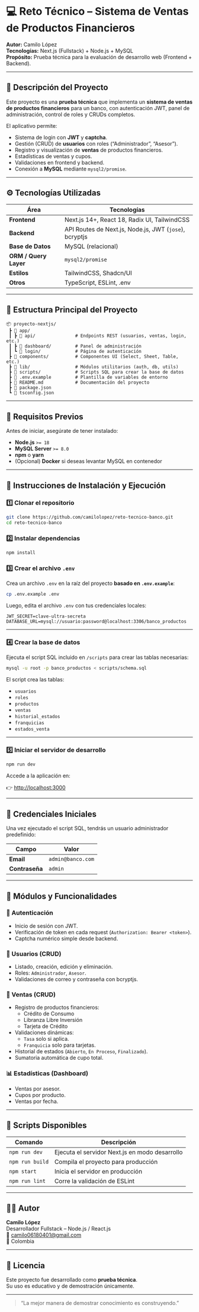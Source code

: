 # 💻 Reto Técnico – Sistema de Ventas de Productos Financieros

**Autor:** Camilo López  
**Tecnologías:** Next.js (Fullstack) + Node.js + MySQL  
**Propósito:** Prueba técnica para la evaluación de desarrollo web (Frontend + Backend).  

---

## 🧾 Descripción del Proyecto

Este proyecto es una **prueba técnica** que implementa un **sistema de ventas de productos financieros** para un banco, con autenticación JWT, panel de administración, control de roles y CRUDs completos.

El aplicativo permite:
- Sistema de login con **JWT** y **captcha**.
- Gestión (CRUD) de **usuarios** con roles (“Administrador”, “Asesor”).
- Registro y visualización de **ventas** de productos financieros.
- Estadísticas de ventas y cupos.
- Validaciones en frontend y backend.
- Conexión a **MySQL** mediante `mysql2/promise`.

---

## ⚙️ Tecnologías Utilizadas

| Área | Tecnologías |
|------|--------------|
| **Frontend** | Next.js 14+, React 18, Radix UI, TailwindCSS |
| **Backend** | API Routes de Next.js, Node.js, JWT (`jose`), bcryptjs |
| **Base de Datos** | MySQL (relacional) |
| **ORM / Query Layer** | `mysql2/promise` |
| **Estilos** | TailwindCSS, Shadcn/UI |
| **Otros** | TypeScript, ESLint, .env |

---

## 🧩 Estructura Principal del Proyecto

```
📦 proyecto-nextjs/
 ┣ 📂 app/
 ┃ ┣ 📂 api/               # Endpoints REST (usuarios, ventas, login, etc.)
 ┃ ┣ 📂 dashboard/         # Panel de administración
 ┃ ┗ 📂 login/             # Página de autenticación
 ┣ 📂 components/          # Componentes UI (Select, Sheet, Table, etc.)
 ┣ 📂 lib/                 # Módulos utilitarios (auth, db, utils)
 ┣ 📂 scripts/             # Scripts SQL para crear la base de datos
 ┣ 📄 .env.example         # Plantilla de variables de entorno
 ┣ 📄 README.md            # Documentación del proyecto
 ┣ 📄 package.json
 ┗ 📄 tsconfig.json
```

---

## 🧠 Requisitos Previos

Antes de iniciar, asegúrate de tener instalado:

- **Node.js** `>= 18`
- **MySQL Server** `>= 8.0`
- **npm** o **yarn**
- (Opcional) **Docker** si deseas levantar MySQL en contenedor

---

## 🚀 Instrucciones de Instalación y Ejecución

### 1️⃣ Clonar el repositorio

```bash
git clone https://github.com/camilolopez/reto-tecnico-banco.git
cd reto-tecnico-banco
```

### 2️⃣ Instalar dependencias

```bash
npm install
```

### 3️⃣ Crear el archivo `.env`

Crea un archivo `.env` en la raíz del proyecto **basado en `.env.example`**:

```bash
cp .env.example .env
```

Luego, edita el archivo `.env` con tus credenciales locales:

```env
JWT_SECRET=clave-ultra-secreta
DATABASE_URL=mysql://usuario:password@localhost:3306/banco_productos
```

---

### 4️⃣ Crear la base de datos

Ejecuta el script SQL incluido en `/scripts` para crear las tablas necesarias:

```bash
mysql -u root -p banco_productos < scripts/schema.sql
```

El script crea las tablas:
- `usuarios`
- `roles`
- `productos`
- `ventas`
- `historial_estados`
- `franquicias`
- `estados_venta`

---

### 5️⃣ Iniciar el servidor de desarrollo

```bash
npm run dev
```

Accede a la aplicación en:

👉 [http://localhost:3000](http://localhost:3000)

---

## 🔐 Credenciales Iniciales

Una vez ejecutado el script SQL, tendrás un usuario administrador predefinido:

| Campo | Valor |
|-------|--------|
| **Email** | `admin@banco.com` |
| **Contraseña** | `admin` |

---

## 🧮 Módulos y Funcionalidades

### 🔑 Autenticación
- Inicio de sesión con JWT.
- Verificación de token en cada request (`Authorization: Bearer <token>`).
- Captcha numérico simple desde backend.

### 👤 Usuarios (CRUD)
- Listado, creación, edición y eliminación.
- Roles: `Administrador`, `Asesor`.
- Validaciones de correo y contraseña con bcryptjs.

### 💸 Ventas (CRUD)
- Registro de productos financieros:
  - Crédito de Consumo
  - Libranza Libre Inversión
  - Tarjeta de Crédito
- Validaciones dinámicas:
  - `Tasa` solo si aplica.
  - `Franquicia` solo para tarjetas.
- Historial de estados (`Abierto`, `En Proceso`, `Finalizado`).
- Sumatoria automática de cupo total.

### 📊 Estadísticas (Dashboard)
- Ventas por asesor.
- Cupos por producto.
- Ventas por fecha.

---

## 🧪 Scripts Disponibles

| Comando | Descripción |
|----------|--------------|
| `npm run dev` | Ejecuta el servidor Next.js en modo desarrollo |
| `npm run build` | Compila el proyecto para producción |
| `npm start` | Inicia el servidor en producción |
| `npm run lint` | Corre la validación de ESLint |

---

## 🧑‍💻 Autor

**Camilo López**  
Desarrollador Fullstack – Node.js / React.js  
📧 [camilo06180401@gmail.com](mailto:camilo06180401@gmail.com)  
📍 Colombia  

---

## 🧾 Licencia

Este proyecto fue desarrollado como **prueba técnica**.  
Su uso es educativo y de demostración únicamente.

---

> “La mejor manera de demostrar conocimiento es construyendo.”
